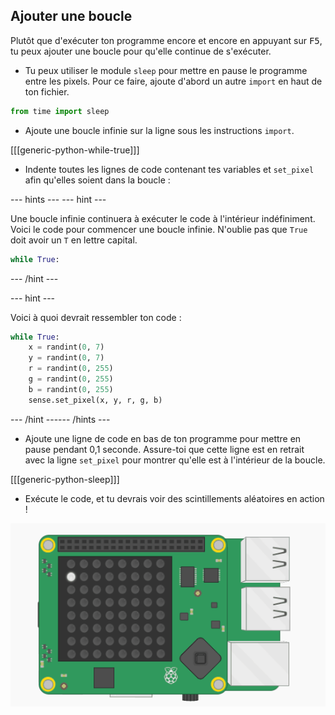 ## Ajouter une boucle

Plutôt que d'exécuter ton programme encore et encore en appuyant sur <kbd>F5</kbd>, tu peux ajouter une boucle pour qu'elle continue de s'exécuter.

+ Tu peux utiliser le module `sleep` pour mettre en pause le programme entre les pixels. Pour ce faire, ajoute d'abord un autre `import` en haut de ton fichier.

```python
from time import sleep
```

+ Ajoute une boucle infinie sur la ligne sous les instructions `import`.

[[[generic-python-while-true]]]

+ Indente toutes les lignes de code contenant tes variables et `set_pixel` afin qu'elles soient dans la boucle :

--- hints ---
 --- hint ---

Une boucle infinie continuera à exécuter le code à l'intérieur indéfiniment. Voici le code pour commencer une boucle infinie. N'oublie pas que `True` doit avoir un `T` en lettre capital.

```python
while True:
```

--- /hint ---

--- hint ---

Voici à quoi devrait ressembler ton code :

```python
while True:
    x = randint(0, 7)
    y = randint(0, 7)
    r = randint(0, 255)
    g = randint(0, 255)
    b = randint(0, 255)
    sense.set_pixel(x, y, r, g, b)
```

--- /hint ------ /hints ---

+ Ajoute une ligne de code en bas de ton programme pour mettre en pause pendant 0,1 seconde. Assure-toi que cette ligne est en retrait avec la ligne `set_pixel` pour montrer qu'elle est à l'intérieur de la boucle.

[[[generic-python-sleep]]]


+ Exécute le code, et tu devrais voir des scintillements aléatoires en action !

![Résultat final](images/finished-result.gif)
